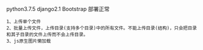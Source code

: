 python3.7.5  django2.1 Bootstrap  部署正常       
              

```
1、上传单个文件     
2、批量上传文件，上传目录(支持多个目录)中的所有文件。不能上传目录(结构)，只会把目录和其子目录的文件上传而不会上传目录。      
3、js原生图片懒加载     
```
